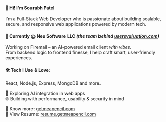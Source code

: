 #### 👋 Hi! I'm Sourabh Patel
I'm a Full-Stack Web Developer who is passionate about building scalable, secure, and responsive web applications powered by modern tech.

#### 💼 Currently @ Neu Software LLC *(the team behind [userevaluation.com](https://userevaluation.com))*
Working on Firemail – an AI-powered email client *with vibes*. <br/>
From backend logic to frontend finesse, I help craft smart, user-friendly experiences.

#### 🛠️ Tech I Use & Love:
React, Node.js, Express, MongoDB and more.

🤖 Exploring AI integration in web apps <br/>
🌐 Building with performance, usability & security in mind

🔗 Know more: [getmeapencil.com](https://getmeapencil.com) <br/>
📄 View Resume: [resume.getmeapencil.com](https://resume.getmeapencil.com)
